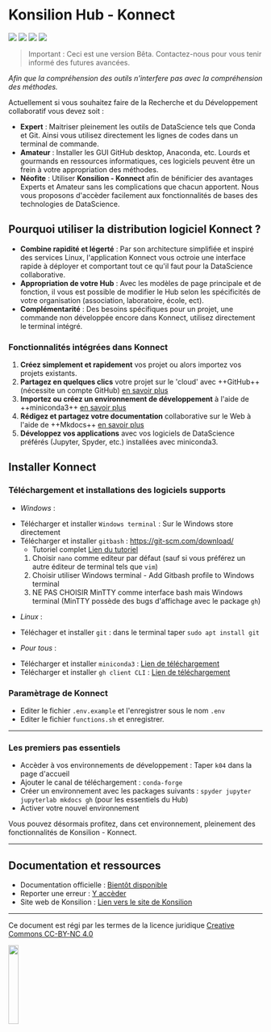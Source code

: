 # Konsilion Hub - Konnect

![](https://img.shields.io/badge/Maintenu-Oui-success.svg)
![](https://img.shields.io/github/languages/top/Konsilion/Konnect?style=?style=for-the-badge)
![](https://img.shields.io/github/repo-size/Konsilion/Konnect?style=?style=for-the-badge)
![](https://img.shields.io/github/downloads/Konsilion/Konnect/total.svg?color=fedcba)

> Important : Ceci est une version Bêta. Contactez-nous pour vous tenir informé des futures avancées.

*Afin que la compréhension des outils n'interfere pas avec la compréhension des méthodes.*

Actuellement si vous souhaitez faire de la Recherche et du Développement collaboratif vous devez soit :

- **Expert** : Maitriser pleinement les outils de DataScience tels que Conda et Git. Ainsi vous utilisez directement les lignes de codes dans un terminal de commande.
- **Amateur** : Installer les GUI GitHub desktop, Anaconda, etc. Lourds et gourmands en ressources informatiques, ces logiciels peuvent être un frein à votre appropriation des méthodes. 
- **Néofite** : Utiliser **Konsilion - Konnect** afin de bénificier des avantages Experts et Amateur sans les complications que chacun apportent. Nous vous proposons d'accèder facilement aux fonctionnalités de bases des technologies de DataScience.


## Pourquoi utiliser la distribution logiciel Konnect ?

- **Combine rapidité et légerté** : Par son architecture simplifiée et inspiré des services Linux, l'application Konnect vous octroie une interface rapide à déployer et comportant tout ce qu'il faut pour la DataScience collaborative.
- **Appropriation de votre Hub** : Avec les modèles de page principale et de fonction, il vous est possible de modifier le Hub selon les spécificités de votre organisation (association, laboratoire, école, ect).
- **Complémentarité** : Des besoins spécifiques pour un projet, une commande non développée encore dans Konnect, utilisez directement le terminal intégré.


### Fonctionnalités intégrées dans Konnect

1. **Créez simplement et rapidement** vos projet ou alors importez vos projets existants.
2. **Partagez en quelques clics** votre projet sur le 'cloud' avec ++GitHub++ (nécessite un compte GitHub) [en savoir plus](https://github.com)
3. **Importez ou créez un environnement de développement** à l'aide de ++miniconda3++ [en savoir plus](https://docs.conda.io/en/latest/miniconda.html)
3. **Rédigez et partagez votre documentation** collaborative sur le Web à l'aide de ++Mkdocs++ [en savoir plus](https://mkdocs.com)
4. **Développez vos applications** avec vos logiciels de DataScience préférés (Jupyter, Spyder, etc.) installées avec miniconda3.


## Installer Konnect

### Téléchargement et installations des logiciels supports

* *Windows* :
- Télécharger et installer `Windows terminal` : Sur le Windows store directement
- Télécharger et installer `gitbash` : https://git-scm.com/download/
    - Tutoriel complet [Lien du tutoriel]()
    1. Choisir `nano` comme editeur par défaut (sauf si vous préférez un autre éditeur de terminal tels que `vim`)
    2. Choisir utiliser Windows terminal - Add Gitbash profile to Windows terminal
    3. NE PAS CHOISIR MinTTY comme interface bash mais Windows terminal (MinTTY possède des bugs d'affichage avec le package `gh`)

* *Linux* :
- Téléchager et installer `git` : dans le terminal taper `sudo apt install git`

* *Pour tous* :
- Télécharger et installer `miniconda3` : [Lien de téléchargement](https://docs.conda.io/en/latest/miniconda.html)
- Télécharger et installer `gh client CLI` : [Lien de téléchargement](https://cli.github.com/)


### Paramètrage de Konnect

- Editer le fichier `.env.example` et l'enregistrer sous le nom `.env`
- Editer le fichier `functions.sh` et enregistrer.

---

### Les premiers pas **essentiels**

- Accèder à vos environnements de développement : Taper `k04` dans la page d'accueil
- Ajouter le canal de téléchargement : `conda-forge`
- Créer un environnement avec les packages suivants : `spyder jupyter jupyterlab mkdocs gh` (pour les essentiels du Hub)
- Activer votre nouvel environnement

Vous pouvez désormais profitez, dans cet environnement, pleinement des fonctionnalités de Konsilion - Konnect.

---

## Documentation et ressources

* Documentation officielle : [Bientôt disponible]()
* Reporter une erreur : [Y accèder](https://github.com/Konsilion/Konnect/issues)
* Site web de Konsilion : [Lien vers le site de Konsilion](https://konsilion.fr/wp/recherche-et-developpement)

---

Ce document est régi par les termes de la licence juridique [Creative Commons CC-BY-NC 4.0](https://creativecommons.org/licenses/by-nc/4.0/deed.fr) 

<img style="display: center; margin: 0 auto;" src="https://mirrors.creativecommons.org/presskit/buttons/88x31/png/by-nc.png" width="20%">
